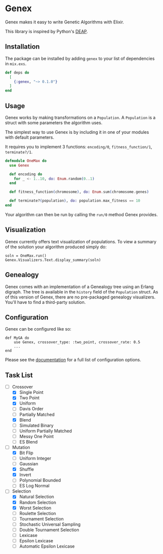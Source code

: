 # Genex

Genex makes it easy to write Genetic Algorithms with Elixir.

This library is inspired by Python's [DEAP](https://github.com/deap/deap).

## Installation

The package can be installed by adding `genex` to your list of dependencies in `mix.exs`.

```elixir
def deps do
  [
    {:genex, "~> 0.1.0"}
  ]
end
```

## Usage

Genex works by making transformations on a `Population`. A `Population` is a struct with some parameters the algorithm uses.

The simplest way to use Genex is by including it in one of your modules with default parameters.

It requires you to implement 3 functions: `encoding/0`, `fitness_function/1`, `terminate?/1`.

```elixir
defmodule OneMax do
  use Genex

  def encoding do
    for _ <- 1..10, do: Enum.random(0..1)
  end

  def fitness_function(chromosome), do: Enum.sum(chromosome.genes)

  def terminate?(population), do: population.max_fitness == 10
end
```

Your algorithm can then be run by calling the `run/0` method Genex provides.

## Visualization

Genex currently offers text visualization of populations. To view a summary of the solution your algorithm produced simply do:
```
soln = OneMax.run()
Genex.Visualizers.Text.display_summary(soln)
```

## Genealogy

Genex comes with an implementation of a Genealogy tree using an Erlang digraph. The tree is available in the `history` field of the `Population` struct. As of this version of Genex, there are no pre-packaged genealogy visualizers. You'll have to find a third-party solution.

## Configuration

Genex can be configured like so:
```
def MyGA do
    use Genex, crossover_type: :two_point, crossover_rate: 0.5
    ...
end
```

Please see the [documentation]() for a full list of configuration options.

## Task List
- [ ] Crossover
    - [x] Single Point
    - [x] Two Point
    - [x] Uniform
    - [ ] Davis Order
    - [ ] Partially Matched
    - [x] Blend
    - [ ] Simulated Binary
    - [ ] Uniform Partially Matched
    - [ ] Messy One Point
    - [ ] ES Blend
- [ ] Mutation
    - [x] Bit Flip
    - [ ] Uniform Integer
    - [ ] Gaussian
    - [x] Shuffle
    - [x] Invert
    - [ ] Polynomial Bounded
    - [ ] ES Log Normal
- [ ] Selection
    - [x] Natural Selection
    - [x] Random Selection
    - [x] Worst Selection
    - [ ] Roulette Selection
    - [ ] Tournament Selection
    - [ ] Stochastic Universal Sampling
    - [ ] Double Tournament Selection
    - [ ] Lexicase
    - [ ] Epsilon Lexicase
    - [ ] Automatic Epsilon Lexicase